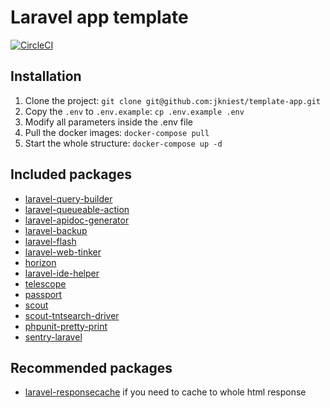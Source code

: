 # Laravel app template

[![CircleCI](https://circleci.com/gh/jkniest/template-app.svg?style=svg)](https://circleci.com/gh/jkniest/template-app)

## Installation
1. Clone the project: `git clone git@github.com:jkniest/template-app.git`
2. Copy the `.env` to `.env.example`: `cp .env.example .env`
3. Modify all parameters inside the .env file
4. Pull the docker images: `docker-compose pull`
5. Start the whole structure: `docker-compose up -d`

## Included packages
- [laravel-query-builder](https://github.com/spatie/laravel-query-builder)
- [laravel-queueable-action](https://github.com/spatie/laravel-queueable-action)
- [laravel-apidoc-generator](https://github.com/mpociot/laravel-apidoc-generator)
- [laravel-backup](https://github.com/spatie/laravel-backup)
- [laravel-flash](https://github.com/spatie/laravel-flash)
- [laravel-web-tinker](https://github.com/spatie/laravel-web-tinker)
- [horizon](https://github.com/laravel/horizon)
- [laravel-ide-helper](https://github.com/barryvdh/laravel-ide-helper)
- [telescope](https://github.com/laravel/telescope)
- [passport](https://github.com/laravel/passport)
- [scout](https://github.com/laravel/scout)
- [scout-tntsearch-driver](https://github.com/teamtnt/laravel-scout-tntsearch-driver)
- [phpunit-pretty-print](https://github.com/sempro/phpunit-pretty-print)
- [sentry-laravel](https://github.com/getsentry/sentry-laravel)

## Recommended packages
- [laravel-responsecache](https://github.com/spatie/laravel-responsecache) if you need to cache to whole html response

